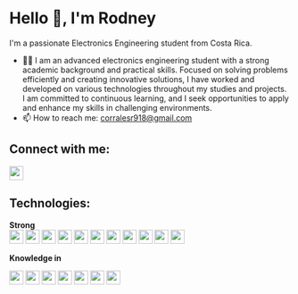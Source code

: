 # Hello 👋, I'm Rodney

I'm a passionate Electronics Engineering student from Costa Rica.

- 🙍‍♂️ I am an advanced electronics engineering student with a strong academic background and practical skills. Focused on solving problems efficiently and creating innovative solutions, I have worked and developed on various technologies throughout my studies and projects. I am committed to continuous learning, and I seek opportunities to apply and enhance my skills in challenging environments.  
- 📫 How to reach me: [corralesr918@gmail.com](mailto:corralesr918@gmail.com)

## Connect with me:
<p align="left">
<a href="https://www.linkedin.com/in/rodney-corrales-cordero-015126246">
<img src="https://img.shields.io/badge/-LinkedIn-blue?style=flat-square&logo=Linkedin&logoColor=white" height="25" />
</a>
</p>

## Technologies:
<p align="left">
<!-- Strong Technologies -->
<strong>Strong</strong><br />
<img src="https://img.shields.io/badge/-Office%20365-D83B01?style=flat-square&logo=microsoft-office&logoColor=white" height="25" />
<img src="https://img.shields.io/badge/-Automation-FFA500?style=flat-square&logoColor=white" height="25" />
<img src="https://img.shields.io/badge/-Proteus%20Design%20Suite-0082C9?style=flat-square&logoColor=white" height="25" />
<img src="https://img.shields.io/badge/-NI%20Multisim-0071C5?style=flat-square&logoColor=white" height="25" />
<img src="https://img.shields.io/badge/-AutoCAD-0696D7?style=flat-square&logo=autodesk&logoColor=white" height="25" />
<img src="https://img.shields.io/badge/-Printers-0078D7?style=flat-square&logo=hp&logoColor=white" height="25" />
<img src="https://img.shields.io/badge/-Networking-0082C9?style=flat-square&logo=gns3&logoColor=white" height="25" />
<img src="https://img.shields.io/badge/-Cisco%20CCNA%201-1BA0D7?style=flat-square&logo=cisco&logoColor=white" height="25" />
<img src="https://img.shields.io/badge/-Electricity-FFD700?style=flat-square&logoColor=white" height="25" />
<img src="https://img.shields.io/badge/-HP-0096D6?style=flat-square&logo=hp&logoColor=white" height="25" />
<img src="https://img.shields.io/badge/-Electronics-FFA500?style=flat-square&logoColor=white" height="25" />
</p>

<strong style="margin-top: 20px;">Knowledge in</strong><br />
<p align="left">
<img src="https://img.shields.io/badge/-C%23-239120?style=flat-square&logo=c-sharp&logoColor=white" height="25" />
<img src="https://img.shields.io/badge/-Python-3776AB?style=flat-square&logo=python&logoColor=white" height="25" />
<img src="https://img.shields.io/badge/-Assembly-525252?style=flat-square&logoColor=white" height="25" />
<img src="https://img.shields.io/badge/-C++-00599C?style=flat-square&logo=c%2B%2B&logoColor=white" height="25" />
<img src="https://img.shields.io/badge/-FluidSIM-0082C9?style=flat-square&logoColor=white" height="25" />
<img src="https://img.shields.io/badge/-LabVIEW-FFDB00?style=flat-square&logo=ni&logoColor=black" height="25" />
<img src="https://img.shields.io/badge/-Cybersecurity-0A74DA?style=flat-square&logo=security&logoColor=red" height="25" />
</p>
